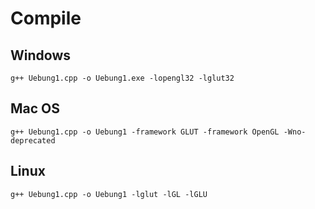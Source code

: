 # Compile
## Windows
``` g++ Uebung1.cpp -o Uebung1.exe -lopengl32 -lglut32 ```
## Mac OS
``` g++ Uebung1.cpp -o Uebung1 -framework GLUT -framework OpenGL -Wno-deprecated ```
## Linux
``` g++ Uebung1.cpp -o Uebung1 -lglut -lGL -lGLU ```
